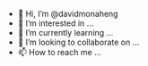 - 👋 Hi, I’m @davidmonaheng
- 👀 I’m interested in ...
- 🌱 I’m currently learning ...
- 💞️ I’m looking to collaborate on ...
- 📫 How to reach me ...

<!---
davidmonaheng/davidmonaheng is a ✨ special ✨ repository because its `README.md` (this file) appears on your GitHub profile.
You can click the Preview link to take a look at your changes.
--->
